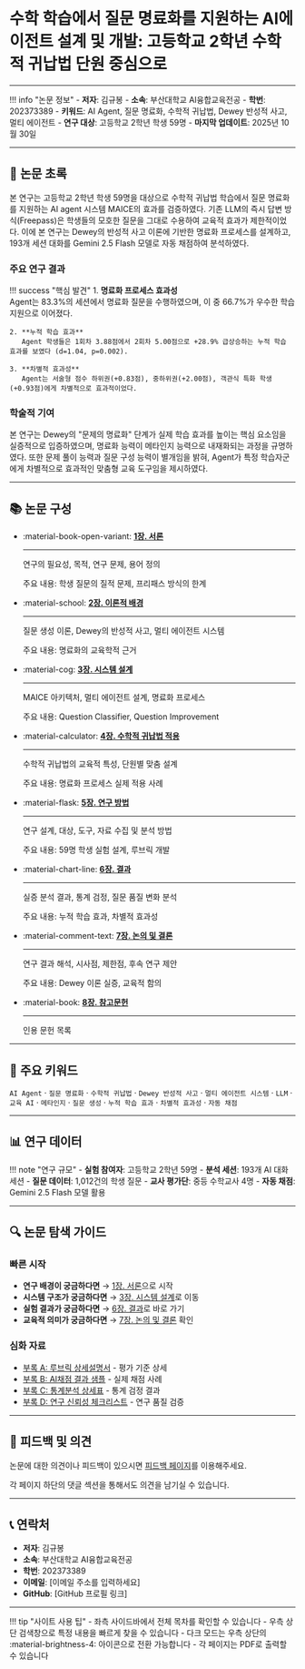 # 수학 학습에서 질문 명료화를 지원하는 AI에이전트 설계 및 개발: 고등학교 2학년 수학적 귀납법 단원 중심으로

---

!!! info "논문 정보"
    - **저자**: 김규봉
    - **소속**: 부산대학교 AI융합교육전공
    - **학번**: 202373389
    - **키워드**: AI Agent, 질문 명료화, 수학적 귀납법, Dewey 반성적 사고, 멀티 에이전트
    - **연구 대상**: 고등학교 2학년 학생 59명
    - **마지막 업데이트**: 2025년 10월 30일

---

## 📄 논문 초록

본 연구는 고등학교 2학년 학생 59명을 대상으로 수학적 귀납법 학습에서 질문 명료화를 지원하는 AI agent 시스템 MAICE의 효과를 검증하였다. 기존 LLM의 즉시 답변 방식(Freepass)은 학생들의 모호한 질문을 그대로 수용하여 교육적 효과가 제한적이었다. 이에 본 연구는 Dewey의 반성적 사고 이론에 기반한 명료화 프로세스를 설계하고, 193개 세션 대화를 Gemini 2.5 Flash 모델로 자동 채점하여 분석하였다.

### 주요 연구 결과

!!! success "핵심 발견"
    1. **명료화 프로세스 효과성**  
       Agent는 83.3%의 세션에서 명료화 질문을 수행하였으며, 이 중 66.7%가 우수한 학습 지원으로 이어졌다.
    
    2. **누적 학습 효과**  
       Agent 학생들은 1회차 3.88점에서 2회차 5.00점으로 +28.9% 급상승하는 누적 학습 효과를 보였다 (d=1.04, p=0.002).
    
    3. **차별적 효과성**  
       Agent는 서술형 점수 하위권(+0.83점), 중하위권(+2.00점), 객관식 특화 학생(+0.93점)에게 차별적으로 효과적이었다.

### 학술적 기여

본 연구는 Dewey의 "문제의 명료화" 단계가 실제 학습 효과를 높이는 핵심 요소임을 실증적으로 입증하였으며, 명료화 능력이 메타인지 능력으로 내재화되는 과정을 규명하였다. 또한 문제 풀이 능력과 질문 구성 능력이 별개임을 밝혀, Agent가 특정 학습자군에게 차별적으로 효과적인 맞춤형 교육 도구임을 제시하였다.

---

## 📚 논문 구성

<div class="grid cards" markdown>

- :material-book-open-variant: **[1장. 서론](chapters/01-introduction.md)**

    ---
    
    연구의 필요성, 목적, 연구 문제, 용어 정의
    
    주요 내용: 학생 질문의 질적 문제, 프리패스 방식의 한계

- :material-school: **[2장. 이론적 배경](chapters/02-theoretical-background.md)**

    ---
    
    질문 생성 이론, Dewey의 반성적 사고, 멀티 에이전트 시스템
    
    주요 내용: 명료화의 교육학적 근거

- :material-cog: **[3장. 시스템 설계](chapters/03-system-design.md)**

    ---
    
    MAICE 아키텍처, 멀티 에이전트 설계, 명료화 프로세스
    
    주요 내용: Question Classifier, Question Improvement

- :material-calculator: **[4장. 수학적 귀납법 적용](chapters/04-mathematical-induction-application.md)**

    ---
    
    수학적 귀납법의 교육적 특성, 단원별 맞춤 설계
    
    주요 내용: 명료화 프로세스 실제 적용 사례

- :material-flask: **[5장. 연구 방법](chapters/05-research-methods.md)**

    ---
    
    연구 설계, 대상, 도구, 자료 수집 및 분석 방법
    
    주요 내용: 59명 학생 실험 설계, 루브릭 개발

- :material-chart-line: **[6장. 결과](chapters/06-results.md)**

    ---
    
    실증 분석 결과, 통계 검정, 질문 품질 변화 분석
    
    주요 내용: 누적 학습 효과, 차별적 효과성

- :material-comment-text: **[7장. 논의 및 결론](chapters/07-discussion-conclusion.md)**

    ---
    
    연구 결과 해석, 시사점, 제한점, 후속 연구 제안
    
    주요 내용: Dewey 이론 실증, 교육적 함의

- :material-book: **[8장. 참고문헌](chapters/08-references.md)**

    ---
    
    인용 문헌 목록

</div>

---

## 🎯 주요 키워드

<div class="grid" markdown>

`AI Agent` · `질문 명료화` · `수학적 귀납법` · `Dewey 반성적 사고` · 
`멀티 에이전트 시스템` · `LLM` · `교육 AI` · `메타인지` · 
`질문 생성` · `누적 학습 효과` · `차별적 효과성` · `자동 채점`

</div>

---

## 📊 연구 데이터

!!! note "연구 규모"
    - **실험 참여자**: 고등학교 2학년 59명
    - **분석 세션**: 193개 AI 대화 세션
    - **질문 데이터**: 1,012건의 학생 질문
    - **교사 평가단**: 중등 수학교사 4명
    - **자동 채점**: Gemini 2.5 Flash 모델 활용

---

## 🔍 논문 탐색 가이드

### 빠른 시작

- **연구 배경이 궁금하다면** → [1장. 서론](chapters/01-introduction.md)으로 시작
- **시스템 구조가 궁금하다면** → [3장. 시스템 설계](chapters/03-system-design.md)로 이동
- **실험 결과가 궁금하다면** → [6장. 결과](chapters/06-results.md)로 바로 가기
- **교육적 의미가 궁금하다면** → [7장. 논의 및 결론](chapters/07-discussion-conclusion.md) 확인

### 심화 자료

- [부록 A: 루브릭 상세설명서](부록_A_루브릭_상세설명서.md) - 평가 기준 상세
- [부록 B: AI채점 결과 샘플](부록_B_AI채점_결과_샘플.md) - 실제 채점 사례
- [부록 C: 통계분석 상세표](부록_C_통계분석_상세표.md) - 통계 검정 결과
- [부록 D: 연구 신뢰성 체크리스트](부록_D_연구_신뢰성_체크리스트.md) - 연구 품질 검증

---

## 💬 피드백 및 의견

논문에 대한 의견이나 피드백이 있으시면 [피드백 페이지](feedback.md)를 이용해주세요.

각 페이지 하단의 댓글 섹션을 통해서도 의견을 남기실 수 있습니다.

---

## 📞 연락처

- **저자**: 김규봉
- **소속**: 부산대학교 AI융합교육전공
- **학번**: 202373389
- **이메일**: [이메일 주소를 입력하세요]
- **GitHub**: [GitHub 프로필 링크]

---

!!! tip "사이트 사용 팁"
    - 좌측 사이드바에서 전체 목차를 확인할 수 있습니다
    - 우측 상단 검색창으로 특정 내용을 빠르게 찾을 수 있습니다
    - 다크 모드는 우측 상단의 :material-brightness-4: 아이콘으로 전환 가능합니다
    - 각 페이지는 PDF로 출력할 수 있습니다

